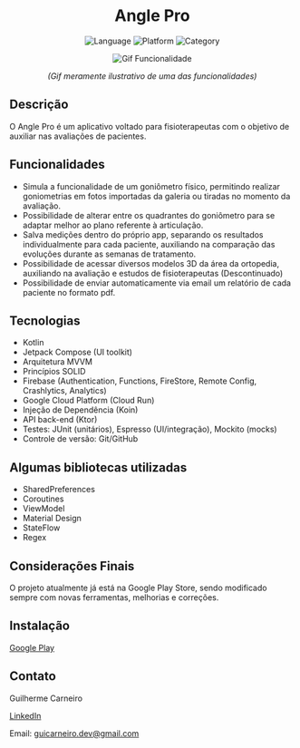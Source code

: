 <div align="center">
  
# Angle Pro

![Language](https://img.shields.io/badge/Language-Kotlin-orange)
![Platform](https://img.shields.io/badge/Platform-Android-green)
![Category](https://img.shields.io/badge/Category-Health-blue)

![Gif Funcionalidade](https://i.imgur.com/rB9wRz8.gif)

*(Gif meramente ilustrativo de uma das funcionalidades)*

</div>

## Descrição

O Angle Pro é um aplicativo voltado para fisioterapeutas com o objetivo de auxiliar nas avaliações de pacientes.

## Funcionalidades

- Simula a funcionalidade de um goniômetro físico, permitindo realizar goniometrias em fotos importadas da galeria ou tiradas no momento da avaliação.
- Possibilidade de alterar entre os quadrantes do goniômetro para se adaptar melhor ao plano referente à articulação.
- Salva medições dentro do próprio app, separando os resultados individualmente para cada paciente, auxiliando na comparação das evoluções durante as semanas de tratamento.
- Possibilidade de acessar diversos modelos 3D da área da ortopedia, auxiliando na avaliação e estudos de fisioterapeutas (Descontinuado)
- Possibilidade de enviar automaticamente via email um relatório de cada paciente no formato pdf.

## Tecnologias

- Kotlin
- Jetpack Compose (UI toolkit)
- Arquitetura MVVM
- Princípios SOLID
- Firebase (Authentication, Functions, FireStore, Remote Config, Crashlytics, Analytics)
- Google Cloud Platform (Cloud Run)
- Injeção de Dependência (Koin)
- API back-end (Ktor)
- Testes: JUnit (unitários), Espresso (UI/integração), Mockito (mocks)
- Controle de versão: Git/GitHub

## Algumas bibliotecas utilizadas
- SharedPreferences
- Coroutines
- ViewModel
- Material Design
- StateFlow
- Regex

## Considerações Finais

O projeto atualmente já está na Google Play Store, sendo modificado sempre com novas ferramentas, melhorias e correções.

## Instalação

[Google Play](https://play.google.com/store/apps/details?id=com.guicarneirodev.goniometro)

## Contato

Guilherme Carneiro

[LinkedIn](https://www.linkedin.com/in/guicarneiro1)

Email: guicarneiro.dev@gmail.com
